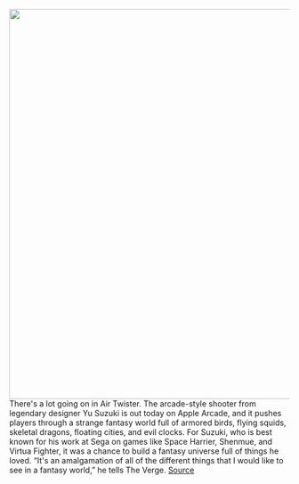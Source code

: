 <img src='https://cdn.vox-cdn.com/thumbor/KXkeJgMjlnSskOCMtmX_Y0rm7D4=/0x0:4120x2829/1200x0/filters:focal(0x0:4120x2829):no_upscale()/cdn.vox-cdn.com/uploads/chorus_asset/file/23646938/477289352.jpg' width='700px' /><br/>
There's a lot going on in Air Twister. The arcade-style shooter from legendary designer Yu Suzuki is out today on Apple Arcade, and it pushes players through a strange fantasy world full of armored birds, flying squids, skeletal dragons, floating cities, and evil clocks. For Suzuki, who is best known for his work at Sega on games like Space Harrier, Shenmue, and Virtua Fighter, it was a chance to build a fantasy universe full of things he loved. “It's an amalgamation of all of the different things that I would like to see in a fantasy world,” he tells The Verge.
<a href='https://www.theverge.com/2022/6/24/23180278/air-twister-apple-arcade-yu-suzuki-interview'> Source <a/>